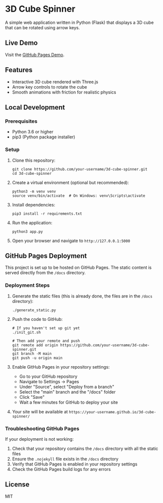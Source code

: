 # 3D Cube Spinner

A simple web application written in Python (Flask) that displays a 3D cube that can be rotated using arrow keys.

## Live Demo

Visit the [GitHub Pages Demo](https://your-username.github.io/3d-cube-spinner/).

## Features

- Interactive 3D cube rendered with Three.js
- Arrow key controls to rotate the cube
- Smooth animations with friction for realistic physics

## Local Development

### Prerequisites

- Python 3.6 or higher
- pip3 (Python package installer)

### Setup

1. Clone this repository:
   ```
   git clone https://github.com/your-username/3d-cube-spinner.git
   cd 3d-cube-spinner
   ```

2. Create a virtual environment (optional but recommended):
   ```
   python3 -m venv venv
   source venv/bin/activate  # On Windows: venv\Scripts\activate
   ```

3. Install dependencies:
   ```
   pip3 install -r requirements.txt
   ```

4. Run the application:
   ```
   python3 app.py
   ```

5. Open your browser and navigate to `http://127.0.0.1:5000`

## GitHub Pages Deployment

This project is set up to be hosted on GitHub Pages. The static content is served directly from the `/docs` directory.

### Deployment Steps

1. Generate the static files (this is already done, the files are in the `/docs` directory):
   ```
   ./generate_static.py
   ```

2. Push the code to GitHub:
   ```
   # If you haven't set up git yet
   ./init_git.sh
   
   # Then add your remote and push
   git remote add origin https://github.com/your-username/3d-cube-spinner.git
   git branch -M main
   git push -u origin main
   ```

3. Enable GitHub Pages in your repository settings:
   - Go to your GitHub repository
   - Navigate to Settings → Pages
   - Under "Source", select "Deploy from a branch"
   - Select the "main" branch and the "/docs" folder
   - Click "Save"
   - Wait a few minutes for GitHub to deploy your site

4. Your site will be available at `https://your-username.github.io/3d-cube-spinner/`

### Troubleshooting GitHub Pages

If your deployment is not working:

1. Check that your repository contains the `/docs` directory with all the static files
2. Ensure the `.nojekyll` file exists in the `/docs` directory
3. Verify that GitHub Pages is enabled in your repository settings
4. Check the GitHub Pages build logs for any errors

## License

MIT 